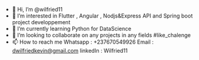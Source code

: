 - 👋 Hi, I’m @wilfried11
- 👀 I’m interested in Flutter , Angular , Nodjs&Express API and Spring boot project developpement 
- 🌱 I’m currently learning Python for DataScience
- 💞️ I’m looking to collaborate on any projects in any fields #like_chalenge
- 📫 How to reach me Whatsapp : +237670549926 Email : dwilfriedkevin@gmail.com linkedIn : Wilfried11

<!---
wilfried11/wilfried11 is a ✨ special ✨ repository because its `README.md` (this file) appears on your GitHub profile.
You can click the Preview link to take a look at your changes.
--->
